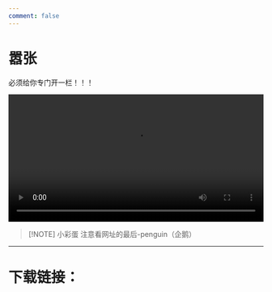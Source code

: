 ```yaml
---
comment: false
---
```


# 嚣张
必须给你专门开一栏！！！

<video width="100%" height="auto" loop playsinline controls>
    <source src="/videos/penguin.mp4" type="video/mp4">
</video>

> [!NOTE] 小彩蛋
> 注意看网址的最后-penguin（企鹅）

---

# 下载链接：

<DownloadLinkCollector
  title="penguin"   
  :downloads="[
    {
      text: 'WGdocs附属镜像',
      link: 'https://cdn1.kesug.com/video/penguin.mp4',
      enable: false
    },
    {
      text: '蓝奏云盘',
      link: 'https://wwxb.lanzn.com/i1Qkr326mpxc',
      password:'7noh'
    },
  ]"
/>